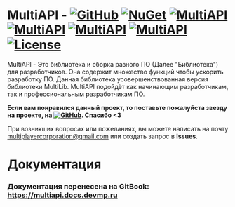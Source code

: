 # MultiAPI - [![GitHub](https://img.shields.io/badge/GitHub-MultiAPI-blue?labelColor=gray&style=flat&link=https://github.com/dmitriykotik/MultiAPI)](https://github.com/dmitriykotik/MultiAPI) [![NuGet](https://img.shields.io/badge/NuGet-v0.1.4-orange?labelColor=gray&style=flat&link=https://www.nuget.org/packages/MultiAPI_Lib)](https://www.nuget.org/packages/MultiAPI_Lib)  [![MultiAPI](https://img.shields.io/badge/v0.1.1-not%20stable-red?labelColor=gray&style=flat)]() [![MultiAPI](https://img.shields.io/badge/v0.1.2-stable-green?labelColor=gray&style=flat)]() [![MultiAPI](https://img.shields.io/badge/v0.1.3-stable-green?labelColor=gray&style=flat)]() [![MultiAPI](https://img.shields.io/badge/v0.1.4-stable-green?labelColor=gray&style=flat)]() [![License](https://img.shields.io/badge/License-GPL--3.0-blue?labelColor=gray&style=flat)]()
MultiAPI - Это библиотека и сборка разного ПО (Далее "Библиотека") для разработчиков. Она содержит множество функций чтобы ускорить разработку ПО. Данная библиотека усовершенствованная версия библиотеки MultiLib. MultiAPI подойдёт как начинающим разработчикам, так и профессиональным разработчикам ПО.

**Если вам понравился данный проект, то поставьте пожалуйста звезду на проекте, на [![GitHub](https://img.shields.io/badge/GitHub-MultiAPI-blue?labelColor=gray&style=flat&link=https://github.com/dmitriykotik/MultiAPI)](https://github.com/dmitriykotik/MultiAPI). Спасибо <3**

При возникших вопросах или пожеланиях, вы можете написать на почту multiplayercorporation@gmail.com или создать запрос в **Issues**.

# Документация
### Документация перенесена на GitBook: https://multiapi.docs.devmp.ru
